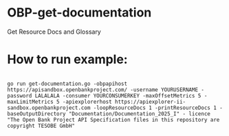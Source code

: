 # OBP-get-documentation
Get Resource Docs and Glossary

# How to run example:

```

go run get-documentation.go -obpapihost https://apisandbox.openbankproject.com/ -username YOURUSERNAME -password LALALALA -consumer YOURCONSUMERKEY -maxOffsetMetrics 5 -maxLimitMetrics 5 -apiexplorerhost https://apiexplorer-ii-sandbox.openbankproject.com -loopResourceDocs 1 -printResourceDocs 1 -baseOutputDirectory "Documentation/Documentation_2025_I" - licence "The Open Bank Project API Specification files in this repository are copyright TESOBE GmbH"


```

